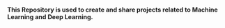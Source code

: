 #### This Repository is used to create and share projects related to Machine Learning and Deep Learning. 
